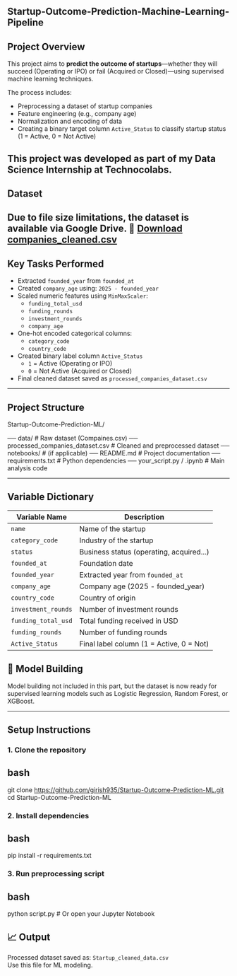 ## Startup-Outcome-Prediction-Machine-Learning-Pipeline
##  Project Overview
This project aims to **predict the outcome of startups**—whether they will succeed (Operating or IPO) or fail (Acquired or Closed)—using supervised machine learning techniques.  

The process includes:
- Preprocessing a dataset of startup companies
- Feature engineering (e.g., company age)
- Normalization and encoding of data
- Creating a binary target column `Active_Status` to classify startup status (1 = Active, 0 = Not Active)

This project was developed as part of my **Data Science Internship at Technocolabs**.
---
##  Dataset
Due to file size limitations, the dataset is available via Google Drive.
🔗 [Download companies_cleaned.csv]( https://drive.google.com/file/d/1rsWPL2ClXEoBjJ4VOiSia1UDLUfGKGqA/view?usp=sharing )
---

## Key Tasks Performed

-  Extracted `founded_year` from `founded_at`
-  Created `company_age` using: `2025 - founded_year`
-  Scaled numeric features using `MinMaxScaler`:
    - `funding_total_usd`
    - `funding_rounds`
    - `investment_rounds`
    - `company_age`
-  One-hot encoded categorical columns:
    - `category_code`
    - `country_code`
-  Created binary label column `Active_Status`
    - `1` = Active (Operating or IPO)
    - `0` = Not Active (Acquired or Closed)
-  Final cleaned dataset saved as `processed_companies_dataset.csv`

---

## Project Structure

Startup-Outcome-Prediction-ML/

── data/                            # Raw dataset (Compaines.csv)
── processed_companies_dataset.csv  # Cleaned and preprocessed dataset
── notebooks/                       # (if applicable)
── README.md                        # Project documentation
── requirements.txt                 # Python dependencies
── your_script.py / .ipynb          # Main analysis code

---

##  Variable Dictionary

| Variable Name         | Description                                |
|-----------------------|--------------------------------------------|
| `name`                | Name of the startup                        |
| `category_code`       | Industry of the startup                    |
| `status`              | Business status (operating, acquired...)   |
| `founded_at`          | Foundation date                            |
| `founded_year`        | Extracted year from `founded_at`           |
| `company_age`         | Company age (2025 - founded_year)          |
| `country_code`        | Country of origin                          |
| `investment_rounds`   | Number of investment rounds                |
| `funding_total_usd`   | Total funding received in USD              |
| `funding_rounds`      | Number of funding rounds                   |
| `Active_Status`       | Final label column (1 = Active, 0 = Not)   |

## 🧪 Model Building

Model building not included in this part, but the dataset is now ready for supervised learning models such as Logistic Regression, Random Forest, or XGBoost.

---

##  Setup Instructions

### 1. Clone the repository

## bash
git clone https://github.com/girish935/Startup-Outcome-Prediction-ML.git
cd Startup-Outcome-Prediction-ML

### 2. Install dependencies

## bash
pip install -r requirements.txt

### 3. Run preprocessing script

## bash
python script.py  # Or open your Jupyter Notebook

## 📈 Output

Processed dataset saved as: `Startup_cleaned_data.csv`  
Use this file for ML modeling.






